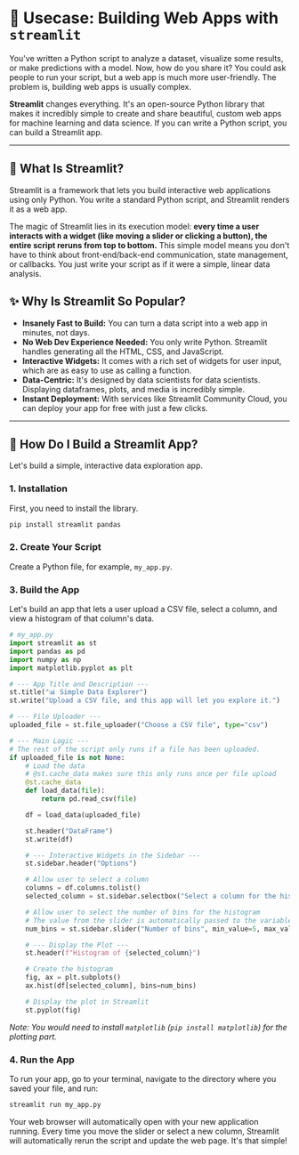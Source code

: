 # 🚀 Usecase: Building Web Apps with `streamlit`

You've written a Python script to analyze a dataset, visualize some results, or make predictions with a model. Now, how do you share it? You could ask people to run your script, but a web app is much more user-friendly. The problem is, building web apps is usually complex.

**Streamlit** changes everything. It's an open-source Python library that makes it incredibly simple to create and share beautiful, custom web apps for machine learning and data science. If you can write a Python script, you can build a Streamlit app.

---

## 🤔 What Is Streamlit?

Streamlit is a framework that lets you build interactive web applications using only Python. You write a standard Python script, and Streamlit renders it as a web app.

The magic of Streamlit lies in its execution model: **every time a user interacts with a widget (like moving a slider or clicking a button), the entire script reruns from top to bottom.** This simple model means you don't have to think about front-end/back-end communication, state management, or callbacks. You just write your script as if it were a simple, linear data analysis.

## ✨ Why Is Streamlit So Popular?

*   **Insanely Fast to Build:** You can turn a data script into a web app in minutes, not days.
*   **No Web Dev Experience Needed:** You only write Python. Streamlit handles generating all the HTML, CSS, and JavaScript.
*   **Interactive Widgets:** It comes with a rich set of widgets for user input, which are as easy to use as calling a function.
*   **Data-Centric:** It's designed by data scientists for data scientists. Displaying dataframes, plots, and media is incredibly simple.
*   **Instant Deployment:** With services like Streamlit Community Cloud, you can deploy your app for free with just a few clicks.

---

## 🚀 How Do I Build a Streamlit App?

Let's build a simple, interactive data exploration app.

### 1. Installation

First, you need to install the library.
```bash
pip install streamlit pandas
```

### 2. Create Your Script

Create a Python file, for example, `my_app.py`.

### 3. Build the App

Let's build an app that lets a user upload a CSV file, select a column, and view a histogram of that column's data.

```python
# my_app.py
import streamlit as st
import pandas as pd
import numpy as np
import matplotlib.pyplot as plt

# --- App Title and Description ---
st.title("📊 Simple Data Explorer")
st.write("Upload a CSV file, and this app will let you explore it.")

# --- File Uploader ---
uploaded_file = st.file_uploader("Choose a CSV file", type="csv")

# --- Main Logic ---
# The rest of the script only runs if a file has been uploaded.
if uploaded_file is not None:
    # Load the data
    # @st.cache_data makes sure this only runs once per file upload
    @st.cache_data
    def load_data(file):
        return pd.read_csv(file)

    df = load_data(uploaded_file)

    st.header("DataFrame")
    st.write(df)

    # --- Interactive Widgets in the Sidebar ---
    st.sidebar.header("Options")

    # Allow user to select a column
    columns = df.columns.tolist()
    selected_column = st.sidebar.selectbox("Select a column for the histogram", columns)

    # Allow user to select the number of bins for the histogram
    # The value from the slider is automatically passed to the variable
    num_bins = st.sidebar.slider("Number of bins", min_value=5, max_value=50, value=20)

    # --- Display the Plot ---
    st.header(f"Histogram of {selected_column}")

    # Create the histogram
    fig, ax = plt.subplots()
    ax.hist(df[selected_column], bins=num_bins)

    # Display the plot in Streamlit
    st.pyplot(fig)
```
*Note: You would need to install `matplotlib` (`pip install matplotlib`) for the plotting part.*

### 4. Run the App

To run your app, go to your terminal, navigate to the directory where you saved your file, and run:
```bash
streamlit run my_app.py
```
Your web browser will automatically open with your new application running. Every time you move the slider or select a new column, Streamlit will automatically rerun the script and update the web page. It's that simple!
